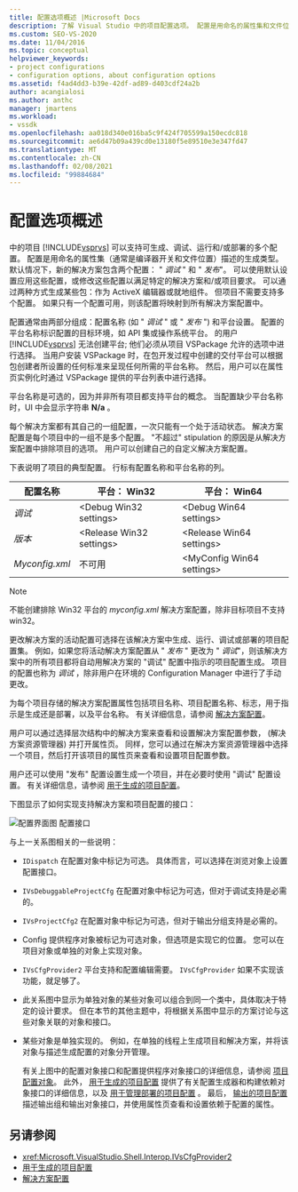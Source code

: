 ```yaml
---
title: 配置选项概述 |Microsoft Docs
description: 了解 Visual Studio 中的项目配置选项。 配置是用命名的属性集和文件位置描述的生成类型。
ms.custom: SEO-VS-2020
ms.date: 11/04/2016
ms.topic: conceptual
helpviewer_keywords:
- project configurations
- configuration options, about configuration options
ms.assetid: f4ad4dd3-b39e-42df-ad89-d403cdf24a2b
author: acangialosi
ms.author: anthc
manager: jmartens
ms.workload:
- vssdk
ms.openlocfilehash: aa018d340e016ba5c9f424f705599a150ecdc818
ms.sourcegitcommit: ae6d47b09a439cd0e13180f5e89510e3e347fd47
ms.translationtype: MT
ms.contentlocale: zh-CN
ms.lasthandoff: 02/08/2021
ms.locfileid: "99884684"
---
```

# <a name="configuration-options-overview"></a>配置选项概述
中的项目 [!INCLUDE[vsprvs](../../code-quality/includes/vsprvs_md.md)] 可以支持可生成、调试、运行和/或部署的多个配置。 配置是用命名的属性集（通常是编译器开关和文件位置）描述的生成类型。 默认情况下，新的解决方案包含两个配置： " *调试* " 和 " *发布*"。 可以使用默认设置应用这些配置，或修改这些配置以满足特定的解决方案和/或项目要求。 可以通过两种方式生成某些包：作为 ActiveX 编辑器或就地组件。 但项目不需要支持多个配置。 如果只有一个配置可用，则该配置将映射到所有解决方案配置中。

 配置通常由两部分组成：配置名称 (如 " *调试* " 或 " *发布* ") 和平台设置。 配置的平台名称标识配置的目标环境，如 API 集或操作系统平台。 的用户 [!INCLUDE[vsprvs](../../code-quality/includes/vsprvs_md.md)] 无法创建平台; 他们必须从项目 VSPackage 允许的选项中进行选择。 当用户安装 VSPackage 时，在包开发过程中创建的交付平台可以根据包创建者所设置的任何标准来呈现任何所需的平台名称。 然后，用户可以在属性页实例化时通过 VSPackage 提供的平台列表中进行选择。

 平台名称是可选的，因为并非所有项目都支持平台的概念。 当配置缺少平台名称时，UI 中会显示字符串 **N/a** 。

 每个解决方案都有其自己的一组配置，一次只能有一个处于活动状态。 解决方案配置是每个项目中的一组不是多个配置。 "不超过" stipulation 的原因是从解决方案配置中排除项目的选项。 用户可以创建自己的自定义解决方案配置。

 下表说明了项目的典型配置。 行标有配置名称和平台名称的列。

|配置名称|平台： Win32|平台： Win64|
|------------------------|----------------------|----------------------|
|*调试*|\<Debug Win32 settings>|\<Debug Win64 settings>|
|*版本*|\<Release Win32 settings>|\<Release Win64 settings>|
|*Myconfig.xml*|不可用|\<MyConfig Win64 settings>|

> [!NOTE]
> 不能创建排除 Win32 平台的 *myconfig.xml* 解决方案配置，除非目标项目不支持 win32。

 更改解决方案的活动配置可选择在该解决方案中生成、运行、调试或部署的项目配置集。 例如，如果您将活动解决方案配置从 " *发布* " 更改为 " *调试*"，则该解决方案中的所有项目都将自动用解决方案的 "调试" 配置中指示的项目配置生成。 项目的配置也称为 *调试* ，除非用户在环境的 Configuration Manager 中进行了手动更改。

 为每个项目存储的解决方案配置属性包括项目名称、项目配置名称、标志，用于指示是生成还是部署，以及平台名称。 有关详细信息，请参阅 [解决方案配置](../../extensibility/internals/solution-configuration.md)。

 用户可以通过选择层次结构中的解决方案来查看和设置解决方案配置参数， (解决方案资源管理器) 并打开属性页。 同样，您可以通过在解决方案资源管理器中选择一个项目，然后打开该项目的属性页来查看和设置项目配置参数。

 用户还可以使用 "发布" 配置设置生成一个项目，并在必要时使用 "调试" 配置设置。 有关详细信息，请参阅 [用于生成的项目配置](../../extensibility/internals/project-configuration-for-building.md)。

 下图显示了如何实现支持解决方案和项目配置的接口：

 ![配置界面图](../../extensibility/internals/media/vsconfiginterfaces.gif "vsConfigInterfaces") 配置接口

 与上一关系图相关的一些说明：

- `IDispatch` 在配置对象中标记为可选。 具体而言，可以选择在浏览对象上设置配置接口。

- `IVsDebuggableProjectCfg` 在配置对象中标记为可选，但对于调试支持是必需的。

- `IVsProjectCfg2` 在配置对象中标记为可选，但对于输出分组支持是必需的。

- Config 提供程序对象被标记为可选对象，但选项是实现它的位置。 您可以在项目对象或单独的对象上实现对象。

- `IVsCfgProvider2` 平台支持和配置编辑需要。 `IVsCfgProvider` 如果不实现该功能，就足够了。

- 此关系图中显示为单独对象的某些对象可以组合到同一个类中，具体取决于特定的设计要求。 但在本节的其他主题中，将根据关系图中显示的方案讨论与这些对象关联的对象和接口。

- 某些对象是单独实现的。 例如，在单独的线程上生成项目和解决方案，并将该对象与描述生成配置的对象分开管理。

  有关上图中的配置对象接口和配置提供程序对象接口的详细信息，请参阅 [项目配置对象](../../extensibility/internals/project-configuration-object.md)。 此外， [用于生成的项目配置](../../extensibility/internals/project-configuration-for-building.md) 提供了有关配置生成器和构建依赖对象接口的详细信息，以及 [用于管理部署的项目配置](../../extensibility/internals/project-configuration-for-managing-deployment.md) 。 最后， [输出的项目配置](../../extensibility/internals/project-configuration-for-output.md) 描述输出组和输出对象接口，并使用属性页查看和设置依赖于配置的属性。

## <a name="see-also"></a>另请参阅
- <xref:Microsoft.VisualStudio.Shell.Interop.IVsCfgProvider2>
- [用于生成的项目配置](../../extensibility/internals/project-configuration-for-building.md)
- [解决方案配置](../../extensibility/internals/solution-configuration.md)

